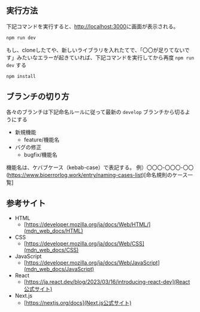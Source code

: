 ## 実行方法

下記コマンドを実行すると、[http://localhost:3000](http://localhost:3000)に画面が表示される。

```bash
npm run dev
```

もし、cloneしたてや、新しいライブラリを入れたてで、「〇〇が足りてないです」みたいなエラーが起きていれば、下記コマンドを実行してから再度 `npm run dev` する

```bash
npm install
```


## ブランチの切り方

各々のブランチは下記命名ルールに従って最新の `develop` ブランチから切るようにする

- 新規機能
  - feature/機能名
- バグの修正
  - bugfix/機能名

機能名は、ケバブケース（kebab-case）で表記する。
例）〇〇〇-〇〇〇-〇〇
(https://www.bioerrorlog.work/entry/naming-cases-list)[命名規則のケース一覧]


## 参考サイト

- HTML
  - [https://developer.mozilla.org/ja/docs/Web/HTML/](mdn_web_docs/HTML)
- CSS
  - [https://developer.mozilla.org/ja/docs/Web/CSS](mdn_web_docs/CSS)
- JavaScript
  - [https://developer.mozilla.org/ja/docs/Web/JavaScript](mdn_web_docs/JavaScript)
- React
  - [https://ja.react.dev/blog/2023/03/16/introducing-react-dev](React公式サイト)
- Next.js
  - [https://nextjs.org/docs](Next.js公式サイト)
